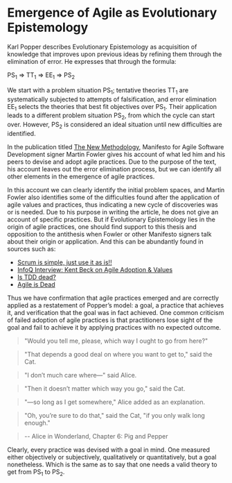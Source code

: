 # Emergence of Agile as Evolutionary Epistemology
Karl Popper describes Evolutionary Epistemology as acquisition of knowledge that improves upon previous ideas by refining them through the elimination of error. He expresses that through the formula:

PS<sub>1</sub> => TT<sub>1</sub> => EE<sub>1</sub> => PS<sub>2</sub>

We start with a problem situation PS<sub>1</sub>; tentative theories TT<sub>1</sub> are systematically subjected to attempts of falsification, and error elimination EE<sub>1</sub> selects the theories that best fit objectives over PS<sub>1</sub>. Their application leads to a different problem situation PS<sub>2</sub>, from which the cycle can start over. However, PS<sub>2</sub> is considered an ideal situation until new difficulties are identified.

In the publication titled [The New Methodology](https://martinfowler.com/articles/newMethodology.html), Manifesto for Agile Software Development signer Martin Fowler gives his account of what led him and his peers to devise and adopt agile practices. Due to the purpose of the text, his account leaves out the error elimination process, but we can identify all other elements in the emergence of agile practices.

In this account we can clearly identify the initial problem spaces, and Martin Fowler also identifies some of the difficulties found after the application of agile values and practices, thus indicating a new cycle of discoveries was or is needed. Due to his purpose in writing the article, he does not give an account of specific practices. But if Evolutionary Epistemology lies in the origin of agile practices, one should find support to this thesis and opposition to the antithesis when Fowler or other Manifesto signers talk about their origin or application. And this can be abundantly found in sources such as:

* [Scrum is simple, just use it as is!!](https://kenschwaber.wordpress.com/2017/11/11/scrum-is-simple-just-use-it-as-is/)
* [InfoQ Interview: Kent Beck on Agile Adoption & Values](https://www.infoq.com/articles/kent-beck-interview-2006)
* [Is TDD dead?](https://martinfowler.com/articles/is-tdd-dead/)
* [Agile is Dead](https://youtu.be/a-BOSpxYJ9M)

Thus we have confirmation that agile practices emerged and are correctly applied as a restatement of Popper’s model: a goal, a practice that achieves it, and verification that the goal was in fact achieved. One common criticism of failed adoption of agile practices is that practitioners lose sight of the goal and fail to achieve it by applying practices with no expected outcome.

>"Would you tell me, please, which way I ought to go from here?"

>"That depends a good deal on where you want to get to," said the Cat.

>"I don’t much care where—" said Alice.

>"Then it doesn’t matter which way you go," said the Cat.

>"—so long as I get somewhere," Alice added as an explanation.

>"Oh, you’re sure to do that," said the Cat, "if you only walk long enough."

>-- Alice in Wonderland, Chapter 6: Pig and Pepper

Clearly, every practice was devised with a goal in mind. One measured either objectively or subjectively, qualitatively or quantitatively, but a goal nonetheless. Which is the same as to say that one needs a valid theory to get from PS<sub>1</sub> to PS<sub>2</sub>.
